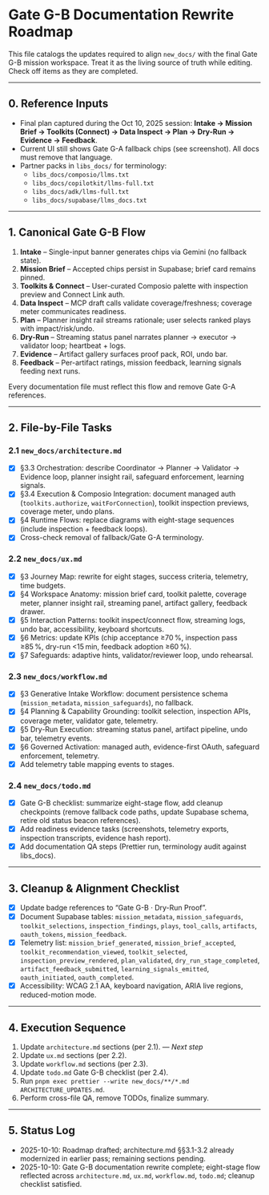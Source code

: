 # Gate G-B Documentation Rewrite Roadmap

This file catalogs the updates required to align `new_docs/` with the final Gate G-B mission workspace. Treat it as the living source of truth while editing. Check off items as they are completed.

---

## 0. Reference Inputs

- Final plan captured during the Oct 10, 2025 session: **Intake → Mission Brief → Toolkits (Connect) → Data Inspect → Plan → Dry-Run → Evidence → Feedback**.
- Current UI still shows Gate G-A fallback chips (see screenshot). All docs must remove that language.
- Partner packs in `libs_docs/` for terminology:
  - `libs_docs/composio/llms.txt`
  - `libs_docs/copilotkit/llms-full.txt`
  - `libs_docs/adk/llms-full.txt`
  - `libs_docs/supabase/llms_docs.txt`

---

## 1. Canonical Gate G-B Flow

1. **Intake** – Single-input banner generates chips via Gemini (no fallback state).
2. **Mission Brief** – Accepted chips persist in Supabase; brief card remains pinned.
3. **Toolkits & Connect** – User-curated Composio palette with inspection preview and Connect Link auth.
4. **Data Inspect** – MCP draft calls validate coverage/freshness; coverage meter communicates readiness.
5. **Plan** – Planner insight rail streams rationale; user selects ranked plays with impact/risk/undo.
6. **Dry-Run** – Streaming status panel narrates planner → executor → validator loop; heartbeat + logs.
7. **Evidence** – Artifact gallery surfaces proof pack, ROI, undo bar.
8. **Feedback** – Per-artifact ratings, mission feedback, learning signals feeding next runs.

Every documentation file must reflect this flow and remove Gate G-A references.

---

## 2. File-by-File Tasks

### 2.1 `new_docs/architecture.md`

- [x] §3.3 Orchestration: describe Coordinator → Planner → Validator → Evidence loop, planner insight rail, safeguard enforcement, learning signals.
- [x] §3.4 Execution & Composio Integration: document managed auth (`toolkits.authorize`, `waitForConnection`), toolkit inspection previews, coverage meter, undo plans.
- [x] §4 Runtime Flows: replace diagrams with eight-stage sequences (include inspection + feedback loops).
- [x] Cross-check removal of fallback/Gate G-A terminology.

### 2.2 `new_docs/ux.md`

- [x] §3 Journey Map: rewrite for eight stages, success criteria, telemetry, time budgets.
- [x] §4 Workspace Anatomy: mission brief card, toolkit palette, coverage meter, planner insight rail, streaming panel, artifact gallery, feedback drawer.
- [x] §5 Interaction Patterns: toolkit inspect/connect flow, streaming logs, undo bar, accessibility, keyboard shortcuts.
- [x] §6 Metrics: update KPIs (chip acceptance ≥70 %, inspection pass ≥85 %, dry-run <15 min, feedback adoption ≥60 %).
- [x] §7 Safeguards: adaptive hints, validator/reviewer loop, undo rehearsal.

### 2.3 `new_docs/workflow.md`

- [x] §3 Generative Intake Workflow: document persistence schema (`mission_metadata`, `mission_safeguards`), no fallback.
- [x] §4 Planning & Capability Grounding: toolkit selection, inspection APIs, coverage meter, validator gate, telemetry.
- [x] §5 Dry-Run Execution: streaming status panel, artifact pipeline, undo bar, telemetry events.
- [x] §6 Governed Activation: managed auth, evidence-first OAuth, safeguard enforcement, telemetry.
- [x] Add telemetry table mapping events to stages.

### 2.4 `new_docs/todo.md`

- [x] Gate G-B checklist: summarize eight-stage flow, add cleanup checkpoints (remove fallback code paths, update Supabase schema, retire old status beacon references).
- [x] Add readiness evidence tasks (screenshots, telemetry exports, inspection transcripts, evidence hash report).
- [x] Add documentation QA steps (Prettier run, terminology audit against libs_docs).

---

## 3. Cleanup & Alignment Checklist

- [x] Update badge references to “Gate G-B · Dry-Run Proof”.
- [x] Document Supabase tables: `mission_metadata`, `mission_safeguards`, `toolkit_selections`, `inspection_findings`, `plays`, `tool_calls`, `artifacts`, `oauth_tokens`, `mission_feedback`.
- [x] Telemetry list: `mission_brief_generated`, `mission_brief_accepted`, `toolkit_recommendation_viewed`, `toolkit_selected`, `inspection_preview_rendered`, `plan_validated`, `dry_run_stage_completed`, `artifact_feedback_submitted`, `learning_signals_emitted`, `oauth_initiated`, `oauth_completed`.
- [x] Accessibility: WCAG 2.1 AA, keyboard navigation, ARIA live regions, reduced-motion mode.

---

## 4. Execution Sequence

1. Update `architecture.md` sections (per 2.1). — _Next step_
2. Update `ux.md` sections (per 2.2).
3. Update `workflow.md` sections (per 2.3).
4. Update `todo.md` Gate G-B checklist (per 2.4).
5. Run `pnpm exec prettier --write new_docs/**/*.md ARCHITECTURE_UPDATES.md`.
6. Perform cross-file QA, remove TODOs, finalize summary.

---

## 5. Status Log

- 2025-10-10: Roadmap drafted; architecture.md §§3.1-3.2 already modernized in earlier pass; remaining sections pending.
- 2025-10-10: Gate G-B documentation rewrite complete; eight-stage flow reflected across `architecture.md`, `ux.md`, `workflow.md`, `todo.md`; cleanup checklist satisfied.
